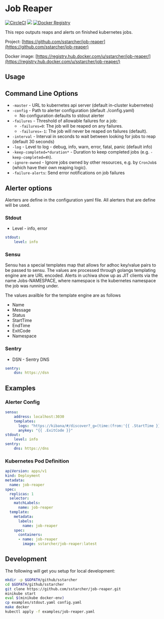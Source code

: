 Job Reaper
================

[![CircleCI](https://circleci.com/gh/sstarcher/job-reaper.svg?style=svg)](https://circleci.com/gh/sstarcher/job-reaper)
[![](https://imagelayers.io/badge/sstarcher/job-reaper:latest.svg)](https://imagelayers.io/?images=sstarcher/job-reaper:latest 'Get your own badge on imagelayers.io')
[![Docker Registry](https://img.shields.io/docker/pulls/sstarcher/job-reaper.svg)](https://registry.hub.docker.com/u/sstarcher/job-reaper)&nbsp;

This repo outputs reaps and alerts on finished kubernetes jobs.

Project: [https://github.com/sstarcher/job-reaper](https://github.com/sstarcher/job-reaper)

Docker image: [https://registry.hub.docker.com/u/sstarcher/job-reaper/](https://registry.hub.docker.com/u/sstarcher/job-reaper/)


## Usage

## Command Line Options

* `-master` - URL to kubernetes api server (default in-cluster kubernetes)
* `-config` - Path to alerter configuration (default ./config.yaml)
    - No configuration defaults to stdout alerter
* `-failures` - Threshold of allowable failures for a job:
    - `-failures=0`: The job will be reaped on any failures.
    - `-failures=-1`: The job will never be reaped on failures (default).
* `-interval` - Interval in seconds to wait between looking for jobs to reap (default 30 seconds)
* `-log` - Level to log - debug, info, warn, error, fatal, panic (default info)
* `-keep-completed=*duration*` - Duration to keep completed jobs (e.g. `-keep-completed=4h`).
* `-ignore-owned` - Ignore jobs owned by other resources, e.g. by `CronJob`s (which have their own reaping logic).
* `-failure-alerts`: Send error notifications on job failures

## Alerter options

Alerters are define in the configuration yaml file.  All alerters that are define will be used.

### Stdout

* Level - info, error

```yaml
stdout:
    level: info
```

### Sensu

Sensu has a special templates map that allows for adhoc key/value pairs to be passed to sensu.  The values are processed through golangs templating engine are are URL encoded.  Alerts in uchiwa show up as JIT clients via the name Jobs-NAMESPACE, where namespace is the kubernetes namespace the job was running under.

The values availble for the template engine are as follows

*  Name
*  Message
*  Status
*  StartTime
*  EndTime
*  ExitCode
*  Namespace

### Sentry

* DSN - Sentry DNS

```yaml
sentry:
    dsn: https://dsn
```


## Examples

### Alerter Config

```yaml
sensu:
    address: localhost:3030
    templates:
      logs: "https://kibana/#/discover?_g=(time:(from:'{{ .StartTime }}',mode:absolute,to:'{{ .EndTime }}'))&empty_value"
      anykey: "{{ .ExitCode }}"
stdout:
    level: info
sentry:
    dns: https://dns
```

### Kubernetes Pod Definition

```yaml
apiVersion: apps/v1
kind: Deployment
metadata:
  name: job-reaper
spec:
  replicas: 1
  selector:
    matchLabels:
      name: job-reaper
  template:
    metadata:
      labels:
        name: job-reaper
    spec:
      containers:
      - name: job-reaper
        image: sstarcher/job-reaper:latest
```

## Development

The following will get you setup for local development:

```sh
mkdir -p $GOPATH/github/sstarcher
cd $GOPATH/github/sstarcher
git clone https://github.com/sstarcher/job-reaper.git
minikube start
eval $(minikube docker-env)
cp examples/stdout.yaml config.yaml
make docker
kubectl apply -f examples/job-reaper.yaml
```
